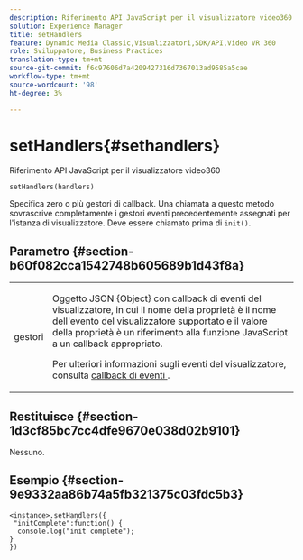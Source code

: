 ```yaml
---
description: Riferimento API JavaScript per il visualizzatore video360
solution: Experience Manager
title: setHandlers
feature: Dynamic Media Classic,Visualizzatori,SDK/API,Video VR 360
role: Sviluppatore, Business Practices
translation-type: tm+mt
source-git-commit: f6c97606d7a4209427316d7367013ad9585a5cae
workflow-type: tm+mt
source-wordcount: '98'
ht-degree: 3%

---
```



# setHandlers{#sethandlers}

Riferimento API JavaScript per il visualizzatore video360

`setHandlers(handlers)`

Specifica zero o più gestori di callback. Una chiamata a questo metodo sovrascrive completamente i gestori eventi precedentemente assegnati per l&#39;istanza di visualizzatore. Deve essere chiamato prima di `init()`.

## Parametro {#section-b60f082cca1542748b605689b1d43f8a}

<table id="table_98A620DAE2C340FA97BF7204AE023CC8"> 
 <tbody> 
  <tr> 
   <td colname="col1"> <p> <span class="codeph"> <span class="varname"> gestori  </span> </span> </p> </td> 
   <td colname="col2"> <p> <span class="codeph"> Oggetto  </span> JSON {Object} con callback di eventi del visualizzatore, in cui il nome della proprietà è il nome dell'evento del visualizzatore supportato e il valore della proprietà è un riferimento alla funzione JavaScript a un callback appropriato. </p> <p>Per ulteriori informazioni sugli eventi del visualizzatore, consulta <a href="../../../c-html5-aem-asset-viewers/c-html5-aem-video360/c-html5-aem-video360-event-callbacks.md#concept-66d5996f2b1b44cab3d5264cda5c50cd" format="dita" scope="local"> callback di eventi </a> . </p> </td> 
  </tr> 
 </tbody> 
</table>

## Restituisce {#section-1d3cf85bc7cc4dfe9670e038d02b9101}

Nessuno.

## Esempio {#section-9e9332aa86b74a5fb321375c03fdc5b3}

```
<instance>.setHandlers({ 
 "initComplete":function() { 
  console.log("init complete"); 
} 
})
```

